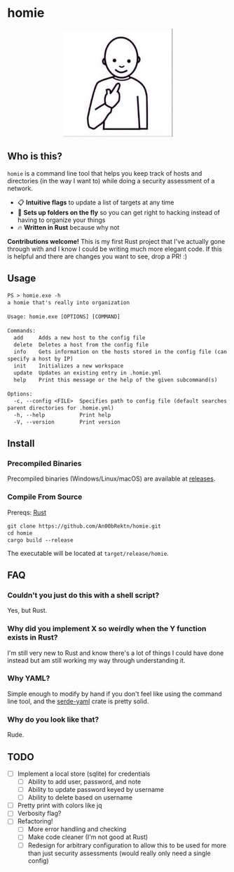 # homie

<p align="center">
    <img src = ./images/homie.jpg>
</p>

## Who is this?
`homie` is a command line tool that helps you keep track of hosts and directories (in the way I want to) while doing a security assessment of a network.

- 📋 **Intuitive flags** to update a list of targets at any time
- 📁 **Sets up folders on the fly** so you can get right to hacking instead of having to organize your things
- 🔥 **Written in Rust** because why not

**Contributions welcome!** This is my first Rust project that I've actually gone through with and I know I could be writing much more elegant code. If this is helpful and there are changes you want to see, drop a PR! :)

## Usage
```
PS > homie.exe -h
a homie that's really into organization

Usage: homie.exe [OPTIONS] [COMMAND]

Commands:
  add     Adds a new host to the config file
  delete  Deletes a host from the config file
  info    Gets information on the hosts stored in the config file (can specify a host by IP)
  init    Initializes a new workspace
  update  Updates an existing entry in .homie.yml
  help    Print this message or the help of the given subcommand(s)

Options:
  -c, --config <FILE>  Specifies path to config file (default searches parent directories for .homie.yml)
  -h, --help           Print help
  -V, --version        Print version
```

## Install
### Precompiled Binaries
Precompiled binaries (Windows/Linux/macOS) are available at [releases](https://github.com/nicocha30/An00bRektn/homie/releases).

### Compile From Source
Prereqs: [Rust](https://rustup.rs/)
```
git clone https://github.com/An00bRektn/homie.git
cd homie
cargo build --release
```
The executable will be located at `target/release/homie`.

## FAQ
### Couldn't you just do this with a shell script?
Yes, but Rust.

### Why did you implement X so weirdly when the Y function exists in Rust?
I'm still very new to Rust and know there's a lot of things I could have done instead but am still working my way through understanding it.

### Why YAML?
Simple enough to modify by hand if you don't feel like using the command line tool, and the [serde-yaml](https://github.com/dtolnay/serde-yaml) crate is pretty solid.

### Why do you look like that?
Rude.

## TODO
- [ ] Implement a local store (sqlite) for credentials
    - [ ] Ability to add user, password, and note
    - [ ] Ability to update password keyed by username
    - [ ] Ability to delete based on username
- [ ] Pretty print with colors like jq
- [ ] Verbosity flag?
- [ ] Refactoring!
  - [ ] More error handling and checking
  - [ ] Make code cleaner (I'm not good at Rust)
  - [ ] Redesign for arbitrary configuration to allow this to be used for more than just security assessments (would really only need a single config)